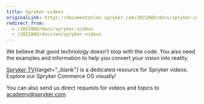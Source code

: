 ```yaml
---
title: Spryker videos
originalLink: https://documentation.spryker.com/2021080/docs/spryker-videos
redirect_from:
  - /2021080/docs/spryker-videos
  - /2021080/docs/en/spryker-videos
---
```


We believe that good technology doesn’t stop with the code. You also need the examples and information to help you convert your vision into reality.

[Spryker TV](https://training.spryker.com/pages/spryker-tv){target="_blank"} is a dedicated resource for Spryker videos. Explore our Spryker Commerce OS visually!

You can also send us direct requests for videos and topics to [academy@spryker.com](mailto:academy@spryker.com).

